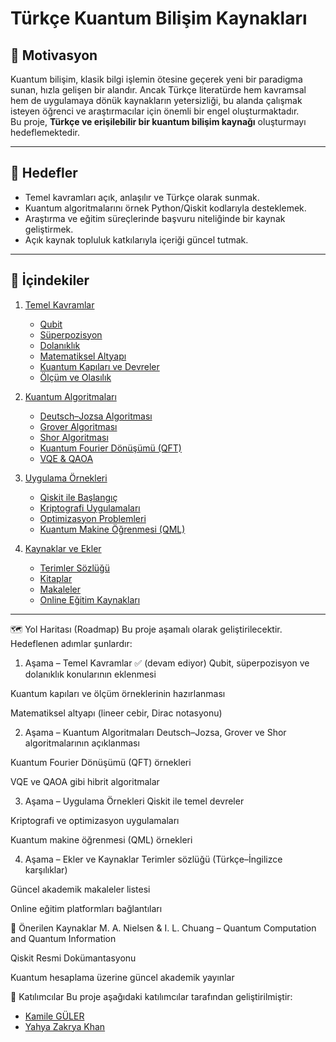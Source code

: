 # Türkçe Kuantum Bilişim Kaynakları

## 🎯 Motivasyon
Kuantum bilişim, klasik bilgi işlemin ötesine geçerek yeni bir paradigma sunan, hızla gelişen bir alandır. Ancak Türkçe literatürde hem kavramsal hem de uygulamaya dönük kaynakların yetersizliği, bu alanda çalışmak isteyen öğrenci ve araştırmacılar için önemli bir engel oluşturmaktadır.  
Bu proje, **Türkçe ve erişilebilir bir kuantum bilişim kaynağı** oluşturmayı hedeflemektedir.

---

## 📌 Hedefler
- Temel kavramları açık, anlaşılır ve Türkçe olarak sunmak.  
- Kuantum algoritmalarını örnek Python/Qiskit kodlarıyla desteklemek.  
- Araştırma ve eğitim süreçlerinde başvuru niteliğinde bir kaynak geliştirmek.  
- Açık kaynak topluluk katkılarıyla içeriği güncel tutmak.  

---

## 📑 İçindekiler

1. [Temel Kavramlar](01-temel-kavramlar/)  
   - [Qubit](01-temel-kavramlar/Qubit.md)
   - [Süperpozisyon](01-temel-kavramlar/Süperpozisyon.md)
   - [Dolanıklık](01-temel-kavramlar/dolaniklik.md)  
   - [Matematiksel Altyapı](01-temel-kavramlar/matematik.md)  
   - [Kuantum Kapıları ve Devreler](01-temel-kavramlar/kapilar.md)  
   - [Ölçüm ve Olasılık](01-temel-kavramlar/olcum.md)  

2. [Kuantum Algoritmaları](02-algoritmalar/)  
   - [Deutsch–Jozsa Algoritması](02-algoritmalar/deutsch-jozsa.md)  
   - [Grover Algoritması](02-algoritmalar/grover.md)  
   - [Shor Algoritması](02-algoritmalar/shor.md)  
   - [Kuantum Fourier Dönüşümü (QFT)](02-algoritmalar/qft.md)  
   - [VQE & QAOA](02-algoritmalar/vqe-qaoa.md)  

3. [Uygulama Örnekleri](03-uygulamalar/)  
   - [Qiskit ile Başlangıç](03-uygulamalar/qiskit-giris.ipynb)  
   - [Kriptografi Uygulamaları](03-uygulamalar/kriptografi.md)  
   - [Optimizasyon Problemleri](03-uygulamalar/optimizasyon.md)  
   - [Kuantum Makine Öğrenmesi (QML)](03-uygulamalar/qml.md)  

4. [Kaynaklar ve Ekler](04-kaynaklar/)  
   - [Terimler Sözlüğü](04-kaynaklar/sozluk.md)  
   - [Kitaplar](04-kaynaklar/kitaplar.md)  
   - [Makaleler](04-kaynaklar/makaleler.md)  
   - [Online Eğitim Kaynakları](04-kaynaklar/online-egitim.md)  

---

🗺️ Yol Haritası (Roadmap)
Bu proje aşamalı olarak geliştirilecektir. Hedeflenen adımlar şunlardır:

1. Aşama – Temel Kavramlar ✅ (devam ediyor)
Qubit, süperpozisyon ve dolanıklık konularının eklenmesi

Kuantum kapıları ve ölçüm örneklerinin hazırlanması

Matematiksel altyapı (lineer cebir, Dirac notasyonu)

2. Aşama – Kuantum Algoritmaları
Deutsch–Jozsa, Grover ve Shor algoritmalarının açıklanması

Kuantum Fourier Dönüşümü (QFT) örnekleri

VQE ve QAOA gibi hibrit algoritmalar

3. Aşama – Uygulama Örnekleri
Qiskit ile temel devreler

Kriptografi ve optimizasyon uygulamaları

Kuantum makine öğrenmesi (QML) örnekleri

4. Aşama – Ekler ve Kaynaklar
Terimler sözlüğü (Türkçe–İngilizce karşılıklar)

Güncel akademik makaleler listesi

Online eğitim platformları bağlantıları


📖 Önerilen Kaynaklar
M. A. Nielsen & I. L. Chuang – Quantum Computation and Quantum Information

Qiskit Resmi Dokümantasyonu

Kuantum hesaplama üzerine güncel akademik yayınlar

👥 Katılımcılar
Bu proje aşağıdaki katılımcılar tarafından geliştirilmiştir:

- [Kamile GÜLER](https://github.com/KamileGULER)
- [Yahya Zakrya Khan](https://github.com/Yahya3mn)
